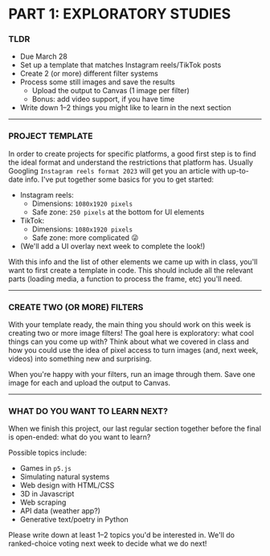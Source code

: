 # PART 1: EXPLORATORY STUDIES

### TLDR

* Due March 28  
* Set up a template that matches Instagram reels/TikTok posts  
* Create 2 (or more) different filter systems  
* Process some still images and save the results  
  * Upload the output to Canvas (1 image per filter)  
  * Bonus: add video support, if you have time  
* Write down 1–2 things you might like to learn in the next section  

- - -

### PROJECT TEMPLATE  
In order to create projects for specific platforms, a good first step is to find the ideal format and understand the restrictions that platform has. Usually Googling `Instagram reels format 2023` will get you an article with up-to-date info. I've put together some basics for you to get started:

* Instagram reels:  
  * Dimensions: `1080x1920 pixels`  
  * Safe zone: `250 pixels` at the bottom for UI elements  
* TikTok:  
  * Dimensions: `1080x1920 pixels`  
  * Safe zone: more complicated 😜
* (We'll add a UI overlay next week to complete the look!)  

With this info and the list of other elements we came up with in class, you'll want to first create a template in code. This should include all the relevant parts (loading media, a function to process the frame, etc) you'll need.

- - -

### CREATE TWO (OR MORE) FILTERS  

With your template ready, the main thing you should work on this week is creating two or more image filters! The goal here is exploratory: what cool things can you come up with? Think about what we covered in class and how you could use the idea of pixel access to turn images (and, next week, videos) into something new and surprising.

When you're happy with your filters, run an image through them. Save one image for each and upload the output to Canvas.

- - -

### WHAT DO YOU WANT TO LEARN NEXT?  
When we finish this project, our last regular section together before the final is open-ended: what do you want to learn?

Possible topics include:  
* Games in `p5.js`  
* Simulating natural systems  
* Web design with HTML/CSS  
* 3D in Javascript  
* Web scraping  
* API data (weather app?)
* Generative text/poetry in Python  

Please write down at least 1–2 topics you'd be interested in. We'll do ranked-choice voting next week to decide what we do next!


